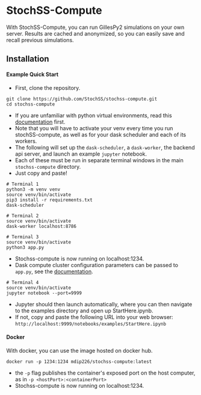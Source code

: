 # StochSS-Compute

With StochSS-Compute, you can run GillesPy2 simulations on your own server. Results are cached and anonymized, so you
can easily save and recall previous simulations. 

## Installation

#### Example Quick Start
- First, clone the repository.
```
git clone https://github.com/StochSS/stochss-compute.git
cd stochss-compute
```
- If you are unfamiliar with python virtual environments, read this [documentation](https://packaging.python.org/guides/installing-using-pip-and-virtual-environments/#creating-a-virtual-environment) first.
- Note that you will have to activate your venv every time you run stochSS-compute, as well as for your dask scheduler and each of its workers.
- The following will set up the `dask-scheduler`, a `dask-worker`, the backend api server, and launch an example `jupyter` notebook.
- Each of these must be run in separate terminal windows in the main `stochss-compute` directory.
- Just copy and paste!
```
# Terminal 1
python3 -m venv venv
source venv/bin/activate
pip3 install -r requirements.txt
dask-scheduler
```
```
# Terminal 2
source venv/bin/activate
dask-worker localhost:8786
```
```
# Terminal 3
source venv/bin/activate
python3 app.py
```
- Stochss-compute is now running on localhost:1234.
- Dask compute cluster configuration parameters can be passed to `app.py`, see the [documentation](https://github.com/StochSS/stochss-compute/blob/dev/stochss_compute/api/delegate/dask_delegate.py#L20).

```
# Terminal 4
source venv/bin/activate
jupyter notebook --port=9999
```
- Jupyter should then launch automatically, where you can then navigate to the examples directory and open up StartHere.ipynb.
- If not, copy and paste the following URL into your web browser: `http://localhost:9999/notebooks/examples/StartHere.ipynb`
#### Docker

With docker, you can use the image hosted on docker hub.

```
docker run -p 1234:1234 mdip226/stochss-compute:latest
```

- the `-p` flag publishes the container's exposed port on the host computer, as in `-p <hostPort>:<containerPort>`
- Stochss-compute is now running on localhost:1234.
<!-- - Check out some example notebooks for more instructions on usage. -->

<!-- #### Minikube
- first requires `minikube`, `docker`, and `kubectl` to be installed. Then:
```
minikube start
cd into kubernetes directory
kubectl apply -f api_deployment.yaml
minikube dashboard
```
- Now, wait for the stochss-compute container to be created.

- From here, there are two ways to access the cluster. -->

<!-- ##### To set up local access:
`minikube service --url stochss-compute-service`
- exposes external IP (on EKS or otherwise this is handled by your cloud provider)
- use this host and IP when calling ComputeServer()
- first time will be slow because the dask containers have to start up

##### To use ngrok to set up public access  (ngrok.com to sign up for a free account and download/install):
```
url=$(minikube service --url stochss-compute-service)
ngrok http $url
```
- use this URL when calling ComputeServer() -->


<!-- ## Usage

- The easiest way to run stochss-compute simulations is via Jupyter notebooks:

```python
import numpy, gillespy2

# Import stochss-compute.
from stochss-compute import RemoteSimulation, ComputeServer

# Define your GillesPy2 model.
class ToggleSwitch(gillespy2.Model):
    """ Gardner et al. Nature (1999)
    'Construction of a genetic toggle switch in Escherichia coli'
    """
    def __init__(self, parameter_values=None):
        gillespy2.Model.__init__(self, name="toggle_switch")
        
        # Parameters
        alpha1 = gillespy2.Parameter(name='alpha1', expression=1)
        alpha2 = gillespy2.Parameter(name='alpha2', expression=1)
        beta = gillespy2.Parameter(name='beta', expression="2.0")
        gamma = gillespy2.Parameter(name='gamma', expression="2.0")
        mu = gillespy2.Parameter(name='mu', expression=1.0)
        self.add_parameter([alpha1, alpha2, beta, gamma, mu])

        # Species
        U = gillespy2.Species(name='U', initial_value=10)
        V = gillespy2.Species(name='V', initial_value=10)
        self.add_species([U, V])

        # Reactions
        cu = gillespy2.Reaction(name="r1",reactants={}, products={U:1}, propensity_function="alpha1/(1+pow(V,beta))")
        cv = gillespy2.Reaction(name="r2",reactants={}, products={V:1}, propensity_function="alpha2/(1+pow(U,gamma))")
        du = gillespy2.Reaction(name="r3",reactants={U:1}, products={}, rate=mu)
        dv = gillespy2.Reaction(name="r4",reactants={V:1}, products={}, rate=mu)
        
        self.add_reaction([cu,cv,du,dv])
        self.timespan(numpy.linspace(0,100,101))
        
# Instantiate a new instance of the model.
model = ToggleSwitch()

# Run the model on a stochss-compute server instance running on localhost. 
# The default port is 1234, but will depend on how you choose to set it up.
results = RemoteSimulation.on(ComputeServer("127.0.0.1", port=1234)).with_model(model).run()

# Wait for the simulation to finish.
results.wait()

# Plot the results.
results.plot()
``` -->
